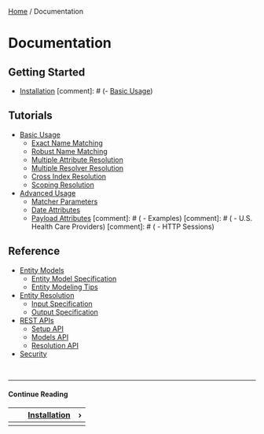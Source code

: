 [Home](/) / Documentation


# <a name="documentation"></a>Documentation

## <a name="getting-started"></a>Getting Started

- [Installation](/docs/installation)
[comment]: # (- [Basic Usage](/docs/basic-usage))


## <a name="tutorials"></a>Tutorials

- [Basic Usage](/docs/basic-usage)
    - [Exact Name Matching](/docs/basic-usage/exact-name-matching)
    - [Robust Name Matching](/docs/basic-usage/robust-name-matching)
    - [Multiple Attribute Resolution](/docs/basic-usage/multiple-attribute-resolution)
    - [Multiple Resolver Resolution](/docs/basic-usage/multiple-resolver-resolution)
    - [Cross Index Resolution](/docs/basic-usage/cross-index-resolution)
    - [Scoping Resolution](/docs/basic-usage/scoping-resolution)
- [Advanced Usage](/docs/advanced-usage)
    - [Matcher Parameters](/docs/advanced-usage/matcher-parameters)
    - [Date Attributes](/docs/advanced-usage/date-attributes)
    - [Payload Attributes](/docs/advanced-usage/payload-attributes)
[comment]: # ( - Examples)
[comment]: # (     - U.S. Health Care Providers)
[comment]: # (     - HTTP Sessions)

## <a name="reference"></a>Reference

- [Entity Models](/docs/entity-models)
    - [Entity Model Specification](/docs/entity-models/specification)
    - [Entity Modeling Tips](/docs/entity-models/tips)
- [Entity Resolution](/docs/entity-resolution)
    - [Input Specification](/docs/entity-resolution/input-specification)
    - [Output Specification](/docs/entity-resolution/output-specification)
- [REST APIs](/docs/rest-apis)
    - [Setup API](/docs/rest-apis/setup-api)
    - [Models API](/docs/rest-apis/models-api)
    - [Resolution API](/docs/rest-apis/resolution-api)
- [Security](/docs/security)


&nbsp;

----

#### Continue Reading

|||[Installation](/docs/installation)|&#8250;|
|:---|:---|---:|---:|
|    |    |    |    |
